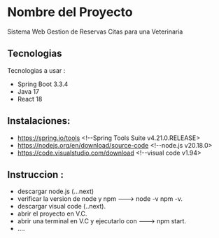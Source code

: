 # Nombre del Proyecto 
Sistema Web Gestion de Reservas Citas para una Veterinaria

## Tecnologias
Tecnologias a usar :
- Spring Boot 3.3.4
- Java 17
- React 18

## Instalaciones:
- https://spring.io/tools    <!--Spring Tools Suite v4.21.0.RELEASE>
- https://nodejs.org/en/download/source-code  <!--node.js v20.18.0>
- https://code.visualstudio.com/download      <!--visual code v1.94>

## Instruccion :
- descargar node.js (...next) 
- verificar la version de node y npm ---> node -v  npm -v.
- descargar visual code (..next).
- abrir el proyecto en V.C.
- abrir una terminal en V.C y ejecutarlo con ---> npm start.
- ....

